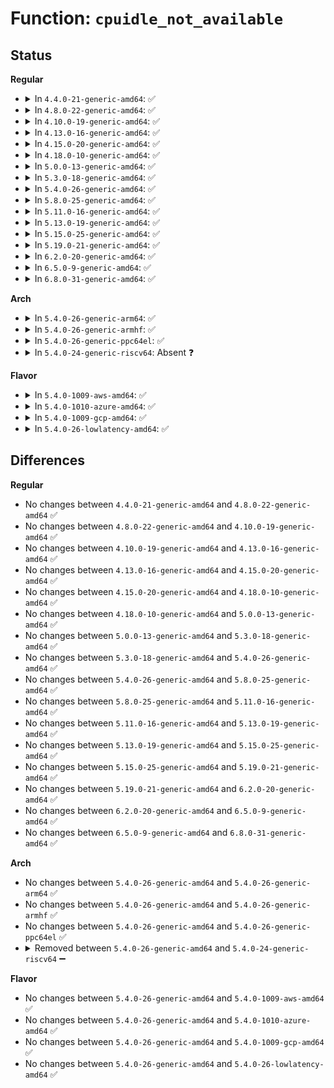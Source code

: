 # Function: <code>cpuidle_not_available</code>

## Status
<b>Regular</b>
<ul>
<li>
<details>
<summary>In <code>4.4.0-21-generic-amd64</code>: ✅</summary>

```c
bool cpuidle_not_available(struct cpuidle_driver * drv, struct cpuidle_device * dev)
```

```json
{
  "name": "cpuidle_not_available",
  "collision_type": "Unique Global",
  "inline_type": "No",
  "funcs": [
    {
      "addr": 18446744071585904384,
      "name": "cpuidle_not_available",
      "external": true,
      "loc": "drivers/cpuidle/cpuidle.c:47",
      "file": "drivers/cpuidle/cpuidle.c",
      "inline": "seen, unknown",
      "caller_inline": [],
      "caller_func": [
        "kernel/sched/idle.c:cpu_startup_entry"
      ]
    }
  ],
  "symbols": [
    {
      "addr": 18446744071585904384,
      "name": "cpuidle_not_available",
      "section": ".text",
      "bind": "STB_GLOBAL",
      "size": 63
    }
  ]
}
```
</details>
</li>
<li>
<details>
<summary>In <code>4.8.0-22-generic-amd64</code>: ✅</summary>

```c
bool cpuidle_not_available(struct cpuidle_driver * drv, struct cpuidle_device * dev)
```

```json
{
  "name": "cpuidle_not_available",
  "collision_type": "Unique Global",
  "inline_type": "No",
  "funcs": [
    {
      "addr": 18446744071586303888,
      "name": "cpuidle_not_available",
      "external": true,
      "loc": "drivers/cpuidle/cpuidle.c:47",
      "file": "drivers/cpuidle/cpuidle.c",
      "inline": "seen, unknown",
      "caller_inline": [],
      "caller_func": [
        "kernel/sched/idle.c:cpu_startup_entry"
      ]
    }
  ],
  "symbols": [
    {
      "addr": 18446744071586303888,
      "name": "cpuidle_not_available",
      "section": ".text",
      "bind": "STB_GLOBAL",
      "size": 64
    }
  ]
}
```
</details>
</li>
<li>
<details>
<summary>In <code>4.10.0-19-generic-amd64</code>: ✅</summary>

```c
bool cpuidle_not_available(struct cpuidle_driver * drv, struct cpuidle_device * dev)
```

```json
{
  "name": "cpuidle_not_available",
  "collision_type": "Unique Global",
  "inline_type": "No",
  "funcs": [
    {
      "addr": 18446744071586511680,
      "name": "cpuidle_not_available",
      "external": true,
      "loc": "drivers/cpuidle/cpuidle.c:47",
      "file": "drivers/cpuidle/cpuidle.c",
      "inline": "seen, unknown",
      "caller_inline": [],
      "caller_func": [
        "kernel/sched/idle.c:do_idle"
      ]
    }
  ],
  "symbols": [
    {
      "addr": 18446744071586511680,
      "name": "cpuidle_not_available",
      "section": ".text",
      "bind": "STB_GLOBAL",
      "size": 64
    }
  ]
}
```
</details>
</li>
<li>
<details>
<summary>In <code>4.13.0-16-generic-amd64</code>: ✅</summary>

```c
bool cpuidle_not_available(struct cpuidle_driver * drv, struct cpuidle_device * dev)
```

```json
{
  "name": "cpuidle_not_available",
  "collision_type": "Unique Global",
  "inline_type": "No",
  "funcs": [
    {
      "addr": 18446744071586637296,
      "name": "cpuidle_not_available",
      "external": true,
      "loc": "drivers/cpuidle/cpuidle.c:48",
      "file": "drivers/cpuidle/cpuidle.c",
      "inline": "seen, unknown",
      "caller_inline": [],
      "caller_func": [
        "kernel/sched/idle.c:do_idle"
      ]
    }
  ],
  "symbols": [
    {
      "addr": 18446744071586637296,
      "name": "cpuidle_not_available",
      "section": ".text",
      "bind": "STB_GLOBAL",
      "size": 64
    }
  ]
}
```
</details>
</li>
<li>
<details>
<summary>In <code>4.15.0-20-generic-amd64</code>: ✅</summary>

```c
bool cpuidle_not_available(struct cpuidle_driver * drv, struct cpuidle_device * dev)
```

```json
{
  "name": "cpuidle_not_available",
  "collision_type": "Unique Global",
  "inline_type": "No",
  "funcs": [
    {
      "addr": 18446744071587118784,
      "name": "cpuidle_not_available",
      "external": true,
      "loc": "drivers/cpuidle/cpuidle.c:48",
      "file": "drivers/cpuidle/cpuidle.c",
      "inline": "seen, unknown",
      "caller_inline": [],
      "caller_func": [
        "kernel/sched/idle.c:do_idle"
      ]
    }
  ],
  "symbols": [
    {
      "addr": 18446744071587118784,
      "name": "cpuidle_not_available",
      "section": ".text",
      "bind": "STB_GLOBAL",
      "size": 64
    }
  ]
}
```
</details>
</li>
<li>
<details>
<summary>In <code>4.18.0-10-generic-amd64</code>: ✅</summary>

```c
bool cpuidle_not_available(struct cpuidle_driver * drv, struct cpuidle_device * dev)
```

```json
{
  "name": "cpuidle_not_available",
  "collision_type": "Unique Global",
  "inline_type": "No",
  "funcs": [
    {
      "addr": 18446744071587418304,
      "name": "cpuidle_not_available",
      "external": true,
      "loc": "drivers/cpuidle/cpuidle.c:48",
      "file": "drivers/cpuidle/cpuidle.c",
      "inline": "seen, unknown",
      "caller_inline": [],
      "caller_func": [
        "kernel/sched/idle.c:do_idle"
      ]
    }
  ],
  "symbols": [
    {
      "addr": 18446744071587418304,
      "name": "cpuidle_not_available",
      "section": ".text",
      "bind": "STB_GLOBAL",
      "size": 66
    }
  ]
}
```
</details>
</li>
<li>
<details>
<summary>In <code>5.0.0-13-generic-amd64</code>: ✅</summary>

```c
bool cpuidle_not_available(struct cpuidle_driver * drv, struct cpuidle_device * dev)
```

```json
{
  "name": "cpuidle_not_available",
  "collision_type": "Unique Global",
  "inline_type": "No",
  "funcs": [
    {
      "addr": 18446744071587598496,
      "name": "cpuidle_not_available",
      "external": true,
      "loc": "drivers/cpuidle/cpuidle.c:48",
      "file": "drivers/cpuidle/cpuidle.c",
      "inline": "seen, unknown",
      "caller_inline": [],
      "caller_func": [
        "kernel/sched/idle.c:do_idle"
      ]
    }
  ],
  "symbols": [
    {
      "addr": 18446744071587598496,
      "name": "cpuidle_not_available",
      "section": ".text",
      "bind": "STB_GLOBAL",
      "size": 65
    }
  ]
}
```
</details>
</li>
<li>
<details>
<summary>In <code>5.3.0-18-generic-amd64</code>: ✅</summary>

```c
bool cpuidle_not_available(struct cpuidle_driver * drv, struct cpuidle_device * dev)
```

```json
{
  "name": "cpuidle_not_available",
  "collision_type": "Unique Global",
  "inline_type": "No",
  "funcs": [
    {
      "addr": 18446744071587875328,
      "name": "cpuidle_not_available",
      "external": true,
      "loc": "drivers/cpuidle/cpuidle.c:48",
      "file": "drivers/cpuidle/cpuidle.c",
      "inline": "seen, unknown",
      "caller_inline": [],
      "caller_func": [
        "kernel/sched/idle.c:do_idle"
      ]
    }
  ],
  "symbols": [
    {
      "addr": 18446744071587875328,
      "name": "cpuidle_not_available",
      "section": ".text",
      "bind": "STB_GLOBAL",
      "size": 65
    }
  ]
}
```
</details>
</li>
<li>
<details>
<summary>In <code>5.4.0-26-generic-amd64</code>: ✅</summary>

```c
bool cpuidle_not_available(struct cpuidle_driver * drv, struct cpuidle_device * dev)
```

```json
{
  "name": "cpuidle_not_available",
  "collision_type": "Unique Global",
  "inline_type": "No",
  "funcs": [
    {
      "addr": 18446744071588080928,
      "name": "cpuidle_not_available",
      "external": true,
      "loc": "drivers/cpuidle/cpuidle.c:48",
      "file": "drivers/cpuidle/cpuidle.c",
      "inline": "seen, unknown",
      "caller_inline": [],
      "caller_func": [
        "kernel/sched/idle.c:do_idle"
      ]
    }
  ],
  "symbols": [
    {
      "addr": 18446744071588080928,
      "name": "cpuidle_not_available",
      "section": ".text",
      "bind": "STB_GLOBAL",
      "size": 65
    }
  ]
}
```
</details>
</li>
<li>
<details>
<summary>In <code>5.8.0-25-generic-amd64</code>: ✅</summary>

```c
bool cpuidle_not_available(struct cpuidle_driver * drv, struct cpuidle_device * dev)
```

```json
{
  "name": "cpuidle_not_available",
  "collision_type": "Unique Global",
  "inline_type": "No",
  "funcs": [
    {
      "addr": 18446744071588943264,
      "name": "cpuidle_not_available",
      "external": true,
      "loc": "drivers/cpuidle/cpuidle.c:48",
      "file": "drivers/cpuidle/cpuidle.c",
      "inline": "seen, unknown",
      "caller_inline": [],
      "caller_func": [
        "kernel/sched/idle.c:cpuidle_idle_call"
      ]
    }
  ],
  "symbols": [
    {
      "addr": 18446744071588943264,
      "name": "cpuidle_not_available",
      "section": ".text",
      "bind": "STB_GLOBAL",
      "size": 65
    }
  ]
}
```
</details>
</li>
<li>
<details>
<summary>In <code>5.11.0-16-generic-amd64</code>: ✅</summary>

```c
bool cpuidle_not_available(struct cpuidle_driver * drv, struct cpuidle_device * dev)
```

```json
{
  "name": "cpuidle_not_available",
  "collision_type": "Unique Global",
  "inline_type": "No",
  "funcs": [
    {
      "addr": 18446744071588955664,
      "name": "cpuidle_not_available",
      "external": true,
      "loc": "drivers/cpuidle/cpuidle.c:49",
      "file": "drivers/cpuidle/cpuidle.c",
      "inline": "seen, unknown",
      "caller_inline": [],
      "caller_func": [
        "kernel/sched/idle.c:cpuidle_idle_call"
      ]
    }
  ],
  "symbols": [
    {
      "addr": 18446744071588955664,
      "name": "cpuidle_not_available",
      "section": ".text",
      "bind": "STB_GLOBAL",
      "size": 65
    }
  ]
}
```
</details>
</li>
<li>
<details>
<summary>In <code>5.13.0-19-generic-amd64</code>: ✅</summary>

```c
bool cpuidle_not_available(struct cpuidle_driver * drv, struct cpuidle_device * dev)
```

```json
{
  "name": "cpuidle_not_available",
  "collision_type": "Unique Global",
  "inline_type": "No",
  "funcs": [
    {
      "addr": 18446744071588843872,
      "name": "cpuidle_not_available",
      "external": true,
      "loc": "drivers/cpuidle/cpuidle.c:49",
      "file": "drivers/cpuidle/cpuidle.c",
      "inline": "seen, unknown",
      "caller_inline": [],
      "caller_func": [
        "kernel/sched/idle.c:cpuidle_idle_call"
      ]
    }
  ],
  "symbols": [
    {
      "addr": 18446744071588843872,
      "name": "cpuidle_not_available",
      "section": ".text",
      "bind": "STB_GLOBAL",
      "size": 65
    }
  ]
}
```
</details>
</li>
<li>
<details>
<summary>In <code>5.15.0-25-generic-amd64</code>: ✅</summary>

```c
bool cpuidle_not_available(struct cpuidle_driver * drv, struct cpuidle_device * dev)
```

```json
{
  "name": "cpuidle_not_available",
  "collision_type": "Unique Global",
  "inline_type": "No",
  "funcs": [
    {
      "addr": 18446744071589540848,
      "name": "cpuidle_not_available",
      "external": true,
      "loc": "drivers/cpuidle/cpuidle.c:49",
      "file": "drivers/cpuidle/cpuidle.c",
      "inline": "seen, unknown",
      "caller_inline": [],
      "caller_func": [
        "kernel/sched/idle.c:cpuidle_idle_call"
      ]
    }
  ],
  "symbols": [
    {
      "addr": 18446744071589540848,
      "name": "cpuidle_not_available",
      "section": ".text",
      "bind": "STB_GLOBAL",
      "size": 65
    }
  ]
}
```
</details>
</li>
<li>
<details>
<summary>In <code>5.19.0-21-generic-amd64</code>: ✅</summary>

```c
bool cpuidle_not_available(struct cpuidle_driver * drv, struct cpuidle_device * dev)
```

```json
{
  "name": "cpuidle_not_available",
  "collision_type": "Unique Global",
  "inline_type": "No",
  "funcs": [
    {
      "addr": 18446744071591033984,
      "name": "cpuidle_not_available",
      "external": true,
      "loc": "drivers/cpuidle/cpuidle.c:49",
      "file": "drivers/cpuidle/cpuidle.c",
      "inline": "seen, unknown",
      "caller_inline": [],
      "caller_func": [
        "kernel/sched/build_policy.c:cpuidle_idle_call"
      ]
    }
  ],
  "symbols": [
    {
      "addr": 18446744071591033984,
      "name": "cpuidle_not_available",
      "section": ".text",
      "bind": "STB_GLOBAL",
      "size": 89
    }
  ]
}
```
</details>
</li>
<li>
<details>
<summary>In <code>6.2.0-20-generic-amd64</code>: ✅</summary>

```c
bool cpuidle_not_available(struct cpuidle_driver * drv, struct cpuidle_device * dev)
```

```json
{
  "name": "cpuidle_not_available",
  "collision_type": "Unique Global",
  "inline_type": "No",
  "funcs": [
    {
      "addr": 18446744071592744800,
      "name": "cpuidle_not_available",
      "external": true,
      "loc": "drivers/cpuidle/cpuidle.c:51",
      "file": "drivers/cpuidle/cpuidle.c",
      "inline": "seen, unknown",
      "caller_inline": [],
      "caller_func": [
        "kernel/sched/build_policy.c:cpuidle_idle_call"
      ]
    }
  ],
  "symbols": [
    {
      "addr": 18446744071592744800,
      "name": "cpuidle_not_available",
      "section": ".text",
      "bind": "STB_GLOBAL",
      "size": 89
    }
  ]
}
```
</details>
</li>
<li>
<details>
<summary>In <code>6.5.0-9-generic-amd64</code>: ✅</summary>

```c
bool cpuidle_not_available(struct cpuidle_driver * drv, struct cpuidle_device * dev)
```

```json
{
  "name": "cpuidle_not_available",
  "collision_type": "Unique Global",
  "inline_type": "No",
  "funcs": [
    {
      "addr": 18446744071593181488,
      "name": "cpuidle_not_available",
      "external": true,
      "loc": "drivers/cpuidle/cpuidle.c:52",
      "file": "drivers/cpuidle/cpuidle.c",
      "inline": "seen, unknown",
      "caller_inline": [],
      "caller_func": [
        "kernel/sched/build_policy.c:cpuidle_idle_call"
      ]
    }
  ],
  "symbols": [
    {
      "addr": 18446744071593181488,
      "name": "cpuidle_not_available",
      "section": ".text",
      "bind": "STB_GLOBAL",
      "size": 89
    }
  ]
}
```
</details>
</li>
<li>
<details>
<summary>In <code>6.8.0-31-generic-amd64</code>: ✅</summary>

```c
bool cpuidle_not_available(struct cpuidle_driver * drv, struct cpuidle_device * dev)
```

```json
{
  "name": "cpuidle_not_available",
  "collision_type": "Unique Global",
  "inline_type": "No",
  "funcs": [
    {
      "addr": 18446744071593935312,
      "name": "cpuidle_not_available",
      "external": true,
      "loc": "drivers/cpuidle/cpuidle.c:52",
      "file": "drivers/cpuidle/cpuidle.c",
      "inline": "seen, unknown",
      "caller_inline": [],
      "caller_func": [
        "kernel/sched/build_policy.c:cpuidle_idle_call"
      ]
    }
  ],
  "symbols": [
    {
      "addr": 18446744071593935312,
      "name": "cpuidle_not_available",
      "section": ".text",
      "bind": "STB_GLOBAL",
      "size": 89
    }
  ]
}
```
</details>
</li>
</ul>
<b>Arch</b>
<ul>
<li>
<details>
<summary>In <code>5.4.0-26-generic-arm64</code>: ✅</summary>

```c
bool cpuidle_not_available(struct cpuidle_driver * drv, struct cpuidle_device * dev)
```

```json
{
  "name": "cpuidle_not_available",
  "collision_type": "Unique Global",
  "inline_type": "No",
  "funcs": [
    {
      "addr": 18446603336501324256,
      "name": "cpuidle_not_available",
      "external": true,
      "loc": "drivers/cpuidle/cpuidle.c:48",
      "file": "drivers/cpuidle/cpuidle.c",
      "inline": "seen, unknown",
      "caller_inline": [],
      "caller_func": [
        "kernel/sched/idle.c:do_idle"
      ]
    }
  ],
  "symbols": [
    {
      "addr": 18446603336501324256,
      "name": "cpuidle_not_available",
      "section": ".text",
      "bind": "STB_GLOBAL",
      "size": 128
    }
  ]
}
```
</details>
</li>
<li>
<details>
<summary>In <code>5.4.0-26-generic-armhf</code>: ✅</summary>

```c
bool cpuidle_not_available(struct cpuidle_driver * drv, struct cpuidle_device * dev)
```

```json
{
  "name": "cpuidle_not_available",
  "collision_type": "Unique Global",
  "inline_type": "No",
  "funcs": [
    {
      "addr": 3233814548,
      "name": "cpuidle_not_available",
      "external": true,
      "loc": "drivers/cpuidle/cpuidle.c:48",
      "file": "drivers/cpuidle/cpuidle.c",
      "inline": "seen, unknown",
      "caller_inline": [],
      "caller_func": [
        "kernel/sched/idle.c:do_idle"
      ]
    }
  ],
  "symbols": [
    {
      "addr": 3233814548,
      "name": "cpuidle_not_available",
      "section": ".text",
      "bind": "STB_GLOBAL",
      "size": 100
    }
  ]
}
```
</details>
</li>
<li>
<details>
<summary>In <code>5.4.0-26-generic-ppc64el</code>: ✅</summary>

```c
bool cpuidle_not_available(struct cpuidle_driver * drv, struct cpuidle_device * dev)
```

```json
{
  "name": "cpuidle_not_available",
  "collision_type": "Unique Global",
  "inline_type": "No",
  "funcs": [
    {
      "addr": 13835058055294867968,
      "name": "cpuidle_not_available",
      "external": true,
      "loc": "drivers/cpuidle/cpuidle.c:48",
      "file": "drivers/cpuidle/cpuidle.c",
      "inline": "seen, unknown",
      "caller_inline": [],
      "caller_func": [
        "kernel/sched/idle.c:do_idle"
      ]
    }
  ],
  "symbols": [
    {
      "addr": 13835058055294867968,
      "name": "cpuidle_not_available",
      "section": ".text",
      "bind": "STB_GLOBAL",
      "size": 104
    }
  ]
}
```
</details>
</li>
<li>
<details>
<summary>In <code>5.4.0-24-generic-riscv64</code>: Absent ❓</summary>

```json
{
  "name": "cpuidle_not_available",
  "collision_type": "Unique Static",
  "inline_type": "Full",
  "funcs": [
    {
      "addr": 0,
      "name": "cpuidle_not_available",
      "external": false,
      "loc": "include/linux/cpuidle.h:166",
      "file": "kernel/sched/idle.c",
      "inline": "declared, inlined",
      "caller_inline": [],
      "caller_func": []
    }
  ],
  "symbols": []
}
```
</details>
</li>
</ul>
<b>Flavor</b>
<ul>
<li>
<details>
<summary>In <code>5.4.0-1009-aws-amd64</code>: ✅</summary>

```c
bool cpuidle_not_available(struct cpuidle_driver * drv, struct cpuidle_device * dev)
```

```json
{
  "name": "cpuidle_not_available",
  "collision_type": "Unique Global",
  "inline_type": "No",
  "funcs": [
    {
      "addr": 18446744071587703072,
      "name": "cpuidle_not_available",
      "external": true,
      "loc": "drivers/cpuidle/cpuidle.c:48",
      "file": "drivers/cpuidle/cpuidle.c",
      "inline": "seen, unknown",
      "caller_inline": [],
      "caller_func": [
        "kernel/sched/idle.c:do_idle"
      ]
    }
  ],
  "symbols": [
    {
      "addr": 18446744071587703072,
      "name": "cpuidle_not_available",
      "section": ".text",
      "bind": "STB_GLOBAL",
      "size": 65
    }
  ]
}
```
</details>
</li>
<li>
<details>
<summary>In <code>5.4.0-1010-azure-amd64</code>: ✅</summary>

```c
bool cpuidle_not_available(struct cpuidle_driver * drv, struct cpuidle_device * dev)
```

```json
{
  "name": "cpuidle_not_available",
  "collision_type": "Unique Global",
  "inline_type": "No",
  "funcs": [
    {
      "addr": 18446744071587481024,
      "name": "cpuidle_not_available",
      "external": true,
      "loc": "drivers/cpuidle/cpuidle.c:48",
      "file": "drivers/cpuidle/cpuidle.c",
      "inline": "seen, unknown",
      "caller_inline": [],
      "caller_func": [
        "kernel/sched/idle.c:do_idle"
      ]
    }
  ],
  "symbols": [
    {
      "addr": 18446744071587481024,
      "name": "cpuidle_not_available",
      "section": ".text",
      "bind": "STB_GLOBAL",
      "size": 65
    }
  ]
}
```
</details>
</li>
<li>
<details>
<summary>In <code>5.4.0-1009-gcp-amd64</code>: ✅</summary>

```c
bool cpuidle_not_available(struct cpuidle_driver * drv, struct cpuidle_device * dev)
```

```json
{
  "name": "cpuidle_not_available",
  "collision_type": "Unique Global",
  "inline_type": "No",
  "funcs": [
    {
      "addr": 18446744071588037072,
      "name": "cpuidle_not_available",
      "external": true,
      "loc": "drivers/cpuidle/cpuidle.c:48",
      "file": "drivers/cpuidle/cpuidle.c",
      "inline": "seen, unknown",
      "caller_inline": [],
      "caller_func": [
        "kernel/sched/idle.c:do_idle"
      ]
    }
  ],
  "symbols": [
    {
      "addr": 18446744071588037072,
      "name": "cpuidle_not_available",
      "section": ".text",
      "bind": "STB_GLOBAL",
      "size": 65
    }
  ]
}
```
</details>
</li>
<li>
<details>
<summary>In <code>5.4.0-26-lowlatency-amd64</code>: ✅</summary>

```c
bool cpuidle_not_available(struct cpuidle_driver * drv, struct cpuidle_device * dev)
```

```json
{
  "name": "cpuidle_not_available",
  "collision_type": "Unique Global",
  "inline_type": "No",
  "funcs": [
    {
      "addr": 18446744071588152640,
      "name": "cpuidle_not_available",
      "external": true,
      "loc": "drivers/cpuidle/cpuidle.c:48",
      "file": "drivers/cpuidle/cpuidle.c",
      "inline": "seen, unknown",
      "caller_inline": [],
      "caller_func": [
        "kernel/sched/idle.c:do_idle"
      ]
    }
  ],
  "symbols": [
    {
      "addr": 18446744071588152640,
      "name": "cpuidle_not_available",
      "section": ".text",
      "bind": "STB_GLOBAL",
      "size": 65
    }
  ]
}
```
</details>
</li>
</ul>

## Differences
<b>Regular</b>
<ul>
<li>
No changes between <code>4.4.0-21-generic-amd64</code> and <code>4.8.0-22-generic-amd64</code> ✅
</li>
<li>
No changes between <code>4.8.0-22-generic-amd64</code> and <code>4.10.0-19-generic-amd64</code> ✅
</li>
<li>
No changes between <code>4.10.0-19-generic-amd64</code> and <code>4.13.0-16-generic-amd64</code> ✅
</li>
<li>
No changes between <code>4.13.0-16-generic-amd64</code> and <code>4.15.0-20-generic-amd64</code> ✅
</li>
<li>
No changes between <code>4.15.0-20-generic-amd64</code> and <code>4.18.0-10-generic-amd64</code> ✅
</li>
<li>
No changes between <code>4.18.0-10-generic-amd64</code> and <code>5.0.0-13-generic-amd64</code> ✅
</li>
<li>
No changes between <code>5.0.0-13-generic-amd64</code> and <code>5.3.0-18-generic-amd64</code> ✅
</li>
<li>
No changes between <code>5.3.0-18-generic-amd64</code> and <code>5.4.0-26-generic-amd64</code> ✅
</li>
<li>
No changes between <code>5.4.0-26-generic-amd64</code> and <code>5.8.0-25-generic-amd64</code> ✅
</li>
<li>
No changes between <code>5.8.0-25-generic-amd64</code> and <code>5.11.0-16-generic-amd64</code> ✅
</li>
<li>
No changes between <code>5.11.0-16-generic-amd64</code> and <code>5.13.0-19-generic-amd64</code> ✅
</li>
<li>
No changes between <code>5.13.0-19-generic-amd64</code> and <code>5.15.0-25-generic-amd64</code> ✅
</li>
<li>
No changes between <code>5.15.0-25-generic-amd64</code> and <code>5.19.0-21-generic-amd64</code> ✅
</li>
<li>
No changes between <code>5.19.0-21-generic-amd64</code> and <code>6.2.0-20-generic-amd64</code> ✅
</li>
<li>
No changes between <code>6.2.0-20-generic-amd64</code> and <code>6.5.0-9-generic-amd64</code> ✅
</li>
<li>
No changes between <code>6.5.0-9-generic-amd64</code> and <code>6.8.0-31-generic-amd64</code> ✅
</li>
</ul>
<b>Arch</b>
<ul>
<li>
No changes between <code>5.4.0-26-generic-amd64</code> and <code>5.4.0-26-generic-arm64</code> ✅
</li>
<li>
No changes between <code>5.4.0-26-generic-amd64</code> and <code>5.4.0-26-generic-armhf</code> ✅
</li>
<li>
No changes between <code>5.4.0-26-generic-amd64</code> and <code>5.4.0-26-generic-ppc64el</code> ✅
</li>
<li>
<details>
<summary>Removed between <code>5.4.0-26-generic-amd64</code> and <code>5.4.0-24-generic-riscv64</code> ➖</summary>

```c
bool cpuidle_not_available(struct cpuidle_driver * drv, struct cpuidle_device * dev)
```
</details>
</li>
</ul>
<b>Flavor</b>
<ul>
<li>
No changes between <code>5.4.0-26-generic-amd64</code> and <code>5.4.0-1009-aws-amd64</code> ✅
</li>
<li>
No changes between <code>5.4.0-26-generic-amd64</code> and <code>5.4.0-1010-azure-amd64</code> ✅
</li>
<li>
No changes between <code>5.4.0-26-generic-amd64</code> and <code>5.4.0-1009-gcp-amd64</code> ✅
</li>
<li>
No changes between <code>5.4.0-26-generic-amd64</code> and <code>5.4.0-26-lowlatency-amd64</code> ✅
</li>
</ul>
